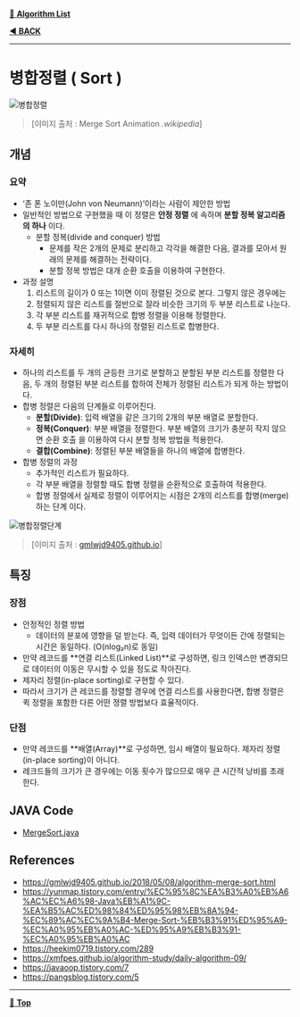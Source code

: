 [:file_folder: **Algorithm List**](https://github.com/dlalstj0213/Study.Algorithm_Java)

[:arrow_backward: **BACK**](../)

---

# 병합정렬 ( Sort )

![병합정렬](../../../../imgs/merge_sort_animation.gif)

> [이미지 출처 : Merge Sort Animation *.wikipedia*]

## 개념
### 요약

- ‘존 폰 노이만(John von Neumann)’이라는 사람이 제안한 방법
- 일반적인 방법으로 구현했을 때 이 정렬은 **안정 정렬** 에 속하며 **분할 정복 알고리즘의 하나** 이다.
  - 분할 정복(divide and conquer) 방법
    - 문제를 작은 2개의 문제로 분리하고 각각을 해결한 다음, 결과를 모아서 원래의 문제를 해결하는 전략이다.
    - 분할 정복 방법은 대개 순환 호출을 이용하여 구현한다.
- 과정 설명
  1. 리스트의 길이가 0 또는 1이면 이미 정렬된 것으로 본다. 그렇지 않은 경우에는
  2. 정렬되지 않은 리스트를 절반으로 잘라 비슷한 크기의 두 부분 리스트로 나눈다.
  3. 각 부분 리스트를 재귀적으로 합병 정렬을 이용해 정렬한다.
  4. 두 부분 리스트를 다시 하나의 정렬된 리스트로 합병한다.

### 자세히

- 하나의 리스트를 두 개의 균등한 크기로 분할하고 분할된 부분 리스트를 정렬한 다음, 두 개의 정렬된 부분 리스트를 합하여 전체가 정렬된 리스트가 되게 하는 방법이다.
- 합병 정렬은 다음의 단계들로 이루어진다.
  - **분할(Divide)**: 입력 배열을 같은 크기의 2개의 부분 배열로 분할한다.
  - **정복(Conquer)**: 부분 배열을 정렬한다. 부분 배열의 크기가 충분히 작지 않으면 순환 호출 을 이용하여 다시 분할 정복 방법을 적용한다.
  - **결합(Combine)**: 정렬된 부분 배열들을 하나의 배열에 합병한다.
- 합병 정렬의 과정
  - 추가적인 리스트가 필요하다.
  - 각 부분 배열을 정렬할 때도 합병 정렬을 순환적으로 호출하여 적용한다.
  - 합병 정렬에서 실제로 정렬이 이루어지는 시점은 2개의 리스트를 합병(merge)하는 단계 이다.


![병합정렬단계](../../../../imgs/merge_sort.png)

> [이미지 출처 : [gmlwjd9405.github.io](https://gmlwjd9405.github.io/2018/05/08/algorithm-merge-sort.html)]

## 특징

### 장점

- 안정적인 정렬 방법
  - 데이터의 분포에 영향을 덜 받는다. 즉, 입력 데이터가 무엇이든 간에 정렬되는 시간은 동일하다. (O(nlog₂n)로 동일)
- 만약 레코드를 **연결 리스트(Linked List)**로 구성하면, 링크 인덱스만 변경되므로 데이터의 이동은 무시할 수 있을 정도로 작아진다.
- 제자리 정렬(in-place sorting)로 구현할 수 있다.
- 따라서 크기가 큰 레코드를 정렬할 경우에 연결 리스트를 사용한다면, 합병 정렬은 퀵 정렬을 포함한 다른 어떤 졍렬 방법보다 효율적이다.

### 단점

- 만약 레코드를 **배열(Array)**로 구성하면, 임시 배열이 필요하다.
제자리 정렬(in-place sorting)이 아니다.
- 레크드들의 크기가 큰 경우에는 이동 횟수가 많으므로 매우 큰 시간적 낭비를 초래한다.

## JAVA Code
- [MergeSort.java](./MergeSort.java)

## References

- https://gmlwjd9405.github.io/2018/05/08/algorithm-merge-sort.html
- https://yunmap.tistory.com/entry/%EC%95%8C%EA%B3%A0%EB%A6%AC%EC%A6%98-Java%EB%A1%9C-%EA%B5%AC%ED%98%84%ED%95%98%EB%8A%94-%EC%89%AC%EC%9A%B4-Merge-Sort-%EB%B3%91%ED%95%A9-%EC%A0%95%EB%A0%AC-%ED%95%A9%EB%B3%91-%EC%A0%95%EB%A0%AC
- https://heekim0719.tistory.com/289
- https://xmfpes.github.io/algorithm-study/daily-algorithm-09/
- https://javaoop.tistory.com/7
- https://pangsblog.tistory.com/5

---

[:arrow_up_small: **Top**](#)